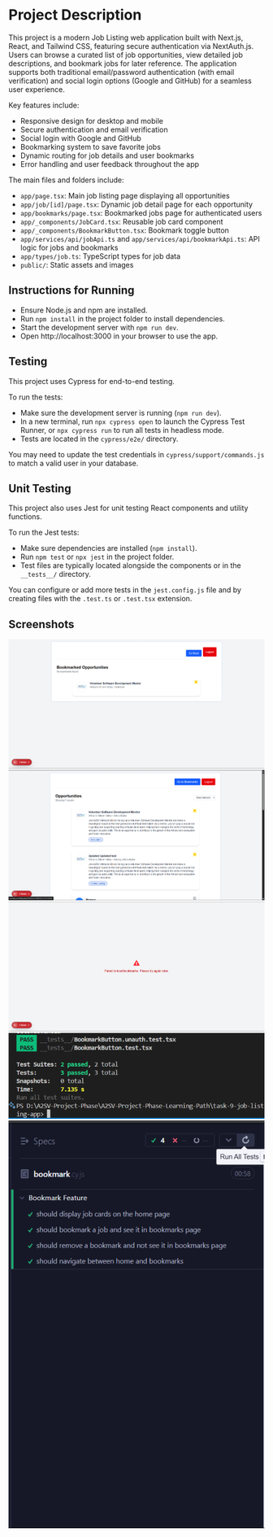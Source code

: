 # Project Description

This project is a modern Job Listing web application built with Next.js, React, and Tailwind CSS, featuring secure authentication via NextAuth.js. Users can browse a curated list of job opportunities, view detailed job descriptions, and bookmark jobs for later reference. The application supports both traditional email/password authentication (with email verification) and social login options (Google and GitHub) for a seamless user experience.

Key features include:

- Responsive design for desktop and mobile
- Secure authentication and email verification
- Social login with Google and GitHub
- Bookmarking system to save favorite jobs
- Dynamic routing for job details and user bookmarks
- Error handling and user feedback throughout the app

The main files and folders include:

- `app/page.tsx`: Main job listing page displaying all opportunities
- `app/job/[id]/page.tsx`: Dynamic job detail page for each opportunity
- `app/bookmarks/page.tsx`: Bookmarked jobs page for authenticated users
- `app/_components/JobCard.tsx`: Reusable job card component
- `app/_components/BookmarkButton.tsx`: Bookmark toggle button
- `app/services/api/jobApi.ts` and `app/services/api/bookmarkApi.ts`: API logic for jobs and bookmarks
- `app/types/job.ts`: TypeScript types for job data
- `public/`: Static assets and images

## Instructions for Running

- Ensure Node.js and npm are installed.
- Run `npm install` in the project folder to install dependencies.
- Start the development server with `npm run dev`.
- Open http://localhost:3000 in your browser to use the app.

## Testing

This project uses Cypress for end-to-end testing.

To run the tests:

- Make sure the development server is running (`npm run dev`).
- In a new terminal, run `npx cypress open` to launch the Cypress Test Runner, or `npx cypress run` to run all tests in headless mode.
- Tests are located in the `cypress/e2e/` directory.

You may need to update the test credentials in `cypress/support/commands.js` to match a valid user in your database.

## Unit Testing

This project also uses Jest for unit testing React components and utility functions.

To run the Jest tests:

- Make sure dependencies are installed (`npm install`).
- Run `npm test` or `npx jest` in the project folder.
- Test files are typically located alongside the components or in the `__tests__/` directory.

You can configure or add more tests in the `jest.config.js` file and by creating files with the `.test.ts` or `.test.tsx` extension.

## Screenshots

![alt text](image-3.png)
![alt text](image-2.png)
![alt text](image-4.png)
![alt text](image.png)
![alt text](image-1.png)

